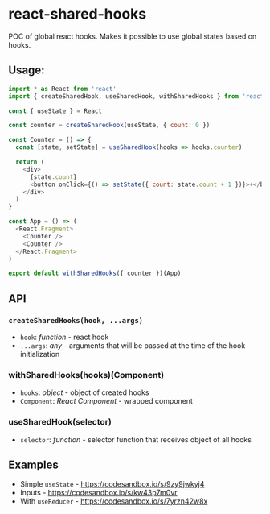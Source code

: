 # react-shared-hooks

POC of global react hooks. Makes it possible to use global states based on hooks.

## Usage:

```js
import * as React from 'react'
import { createSharedHook, useSharedHook, withSharedHooks } from 'react-shared-hooks'

const { useState } = React

const counter = createSharedHook(useState, { count: 0 })

const Counter = () => {
  const [state, setState] = useSharedHook(hooks => hooks.counter)

  return (
    <div>
      {state.count}
      <button onClick={() => setState({ count: state.count + 1 })}>+</button>
    </div>
  )
}

const App = () => (
  <React.Fragment>
    <Counter />
    <Counter />
  </React.Fragment>
)

export default withSharedHooks({ counter })(App)

```

## API

### `createSharedHooks(hook, ...args)`
- `hook`: *function* - react hook
- `...args`: *any* - arguments that will be passed at the time of the hook initialization

### withSharedHooks(hooks)(Component)
- `hooks`: *object* - object of created hooks
- `Component`: *React Component* - wrapped component

### useSharedHook(selector)
- `selector`: *function* - selector function that receives object of all hooks

## Examples

* Simple `useState` - https://codesandbox.io/s/9zy9jwkyj4
* Inputs - https://codesandbox.io/s/kw43p7m0vr
* With `useReducer` - https://codesandbox.io/s/7yrzn42w8x
